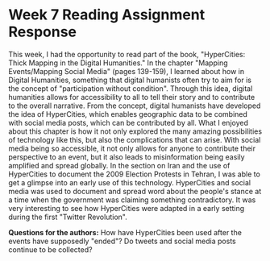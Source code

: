 # Week 7 Reading Assignment Response

This week, I had the opportunity to read part of the book, "HyperCities: Thick Mapping in the Digital Humanities." In the chapter "Mapping Events/Mapping Social Media" (pages 139-159), I learned about how in Digital Humanities, something that digital humanists often try to aim for is the concept of "participation without condition". Through this idea, digital humanities allows for accessibility to all to tell their story and to contribute to the overall narrative. From the concept, digital humanists have developed the idea of HyperCities, which enables geographic data to be combined with social media posts, which can be contributed by all. What I enjoyed about this chapter is how it not only explored the many amazing possibilities of technology like this, but also the complications that can arise. With social media being so accessible, it not only allows for anyone to contribute their perspective to an event, but it also leads to misinformation being easily amplified and spread globally. In the section on Iran and the use of HyperCities to document the 2009 Election Protests in Tehran, I was able to get a glimpse into an early use of this technology. HyperCities and social media was used to document and spread word about the people's stance at a time when the government was claiming something contradictory. It was very interesting to see how HyperCities were adapted in a early setting during the first "Twitter Revolution".

**Questions for the authors:** How have HyperCities been used after the events have supposedly "ended"? Do tweets and social media posts continue to be collected?
